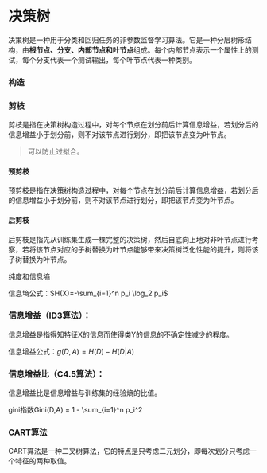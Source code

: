 # 决策树

决策树是一种用于分类和回归任务的非参数监督学习算法。它是一种分层树形结构，由**根节点、分支、内部节点和叶节点**组成。每个内部节点表示一个属性上的测试，每个分支代表一个测试输出，每个叶节点代表一种类别。

### 构造


### 剪枝

剪枝是指在决策树构造过程中，对每个节点在划分前后计算信息增益，若划分后的信息增益小于划分前，则不对该节点进行划分，即把该节点变为叶节点。

> 可以防止过拟合。

#### 预剪枝

预剪枝是指在决策树构造过程中，对每个节点在划分前后计算信息增益，若划分后的信息增益小于划分前，则不对该节点进行划分，即把该节点变为叶节点。

#### 后剪枝

后剪枝是指先从训练集生成一棵完整的决策树，然后自底向上地对非叶节点进行考察，若将该节点对应的子树替换为叶节点能够带来决策树泛化性能的提升，则将该子树替换为叶节点。

纯度和信息墒

信息墒公式：$H(X)=-\sum_{i=1}^n p_i \log_2 p_i$

### 信息增益（ID3算法）：

信息增益是指得知特征X的信息而使得类Y的信息的不确定性减少的程度。

信息增益公式：$g(D,A)=H(D)-H(D|A)$

### 信息增益比（C4.5算法）：

信息增益比是信息增益与训练集的经验熵的比值。


gini指数Gini(D,A) = 1 - \sum_{i=1}^n p_i^2


### CART算法

CART算法是一种二叉树算法，它的特点是只考虑二元划分，即每次划分只考虑一个特征的两种取值。